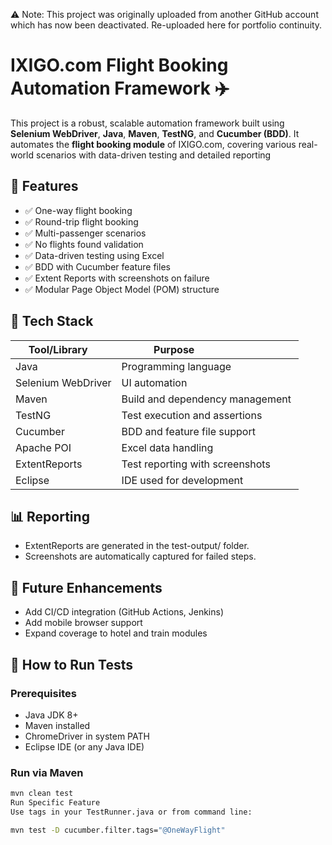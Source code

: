 ⚠️ Note: This project was originally uploaded from another GitHub account which has now been deactivated. Re-uploaded here for portfolio continuity.
# IXIGO.com Flight Booking Automation Framework ✈️

This project is a robust, scalable automation framework built using **Selenium WebDriver**, **Java**, **Maven**, **TestNG**, and **Cucumber (BDD)**. It automates the **flight booking module** of IXIGO.com, covering various real-world scenarios with data-driven testing and detailed reporting


## 🚀 Features

- ✅ One-way flight booking  
- ✅ Round-trip flight booking  
- ✅ Multi-passenger scenarios  
- ✅ No flights found validation  
- ✅ Data-driven testing using Excel  
- ✅ BDD with Cucumber feature files  
- ✅ Extent Reports with screenshots on failure  
- ✅ Modular Page Object Model (POM) structure


## 🧰 Tech Stack

| Tool/Library     | Purpose                          |
|------------------|----------------------------------|
| Java             | Programming language             |
| Selenium WebDriver | UI automation                  |
| Maven            | Build and dependency management  |
| TestNG           | Test execution and assertions    |
| Cucumber         | BDD and feature file support     |
| Apache POI       | Excel data handling              |
| ExtentReports    | Test reporting with screenshots  |
| Eclipse          | IDE used for development         |

## 📊 Reporting
- ExtentReports are generated in the test-output/ folder.
- Screenshots are automatically captured for failed steps.
## 📌 Future Enhancements
- Add CI/CD integration (GitHub Actions, Jenkins)
- Add mobile browser support
- Expand coverage to hotel and train modules

## 🧪 How to Run Tests

### Prerequisites

- Java JDK 8+
- Maven installed
- ChromeDriver in system PATH
- Eclipse IDE (or any Java IDE)

### Run via Maven

```bash
mvn clean test
Run Specific Feature
Use tags in your TestRunner.java or from command line:

mvn test -D cucumber.filter.tags="@OneWayFlight"



